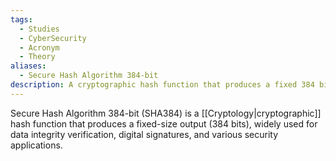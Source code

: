 ```yaml
---
tags:
  - Studies
  - CyberSecurity
  - Acronym
  - Theory
aliases:
  - Secure Hash Algorithm 384-bit
description: A cryptographic hash function that produces a fixed 384 bit output.
---
```

Secure Hash Algorithm 384-bit (SHA384) is a [[Cryptology|cryptographic]] hash function that produces a fixed-size output (384 bits), widely used for data integrity verification, digital signatures, and various security applications.